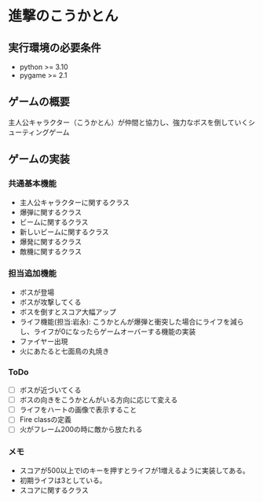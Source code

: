 # 進撃のこうかとん

## 実行環境の必要条件
* python >= 3.10
* pygame >= 2.1

## ゲームの概要
主人公キャラクター（こうかとん）が仲間と協力し、強力なボスを倒していくシューティングゲーム

## ゲームの実装
### 共通基本機能
* 主人公キャラクターに関するクラス
* 爆弾に関するクラス
* ビームに関するクラス
* 新しいビームに関するクラス
* 爆発に関するクラス
* 敵機に関するクラス
### 担当追加機能
* ボスが登場
* ボスが攻撃してくる
* ボスを倒すとスコア大幅アップ
* ライフ機能(担当:岩永): こうかとんが爆弾と衝突した場合にライフを減らし、ライフが0になったらゲームオーバーする機能の実装
* ファイヤー出現
* 火にあたると七面鳥の丸焼き
### ToDo
- [ ] ボスが近づいてくる
- [ ] ボスの向きをこうかとんがいる方向に応じて変える
- [ ] ライフをハートの画像で表示すること
- [ ] Fire classの定義
- [ ] 火がフレーム200の時に敵から放たれる
### メモ
* スコアが500以上でlのキーを押すとライフが1増えるように実装してある。
* 初期ライフは3としている。
* スコアに関するクラス
